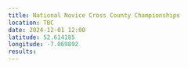 ```yaml
---
title: National Novice Cross County Championships
location: TBC
date: 2024-12-01 12:00
latitude: 52.614185
longitude: -7.069892
results: 
---
```

